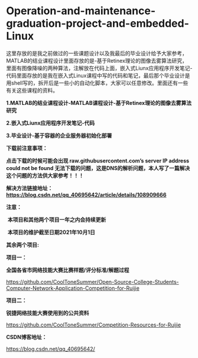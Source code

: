 # Operation-and-maintenance-graduation-project-and-embedded-Linux

这里存放的是我之前做过的一些课题设计以及我最后的毕业设计给予大家参考，MATLAB的结业课程设计里面存放的是-基于Retinex理论的图像去雾算法研究，里面有图像降噪的两种算法，注解放在代码上面，嵌入式Liunx应用程序开发笔记-代码里面存放的是我在嵌入式Linux课程中写的代码和笔记，最后那个毕业设计是用shell写的，拆开后是一些小的自动化脚本，大家可以任意修改。里面还有一些有关这些课程的资料。

**1.MATLAB的结业课程设计-MATLAB课程设计-基于Retinex理论的图像去雾算法研究**

**2.嵌入式Liunx应用程序开发笔记-代码**

**3.毕业设计-基于容器的企业服务器初始化部署**

**下载前注意事项：**

**点击下载的时候可能会出现 raw.githubusercontent.com’s server IP address could not be found 无法下载的问题，这是DNS的解析问题，本人写了一篇解决这个问题的方法供大家参考！！！**

**解决方法链接地址： https://blog.csdn.net/qq_40695642/article/details/108909666**

**注意：**

​	**本项目和其他两个项目一年之内会持续更新**

​	**本项目的维护截至日期2021年10月1日**

**其余两个项目:**

**项目一：**

**全国各省市网络技能大赛比赛样题/评分标准/解题过程**

https://github.com/CoolToneSummer/Open-Source-College-Students-Computer-Network-Application-Competition-for-Ruijie

**项目二：**

**锐捷网络技能大赛使用到的公共资料**

https://github.com/CoolToneSummer/Competition-Resources-for-Ruijie

**CSDN博客地址：**

https://blog.csdn.net/qq_40695642/